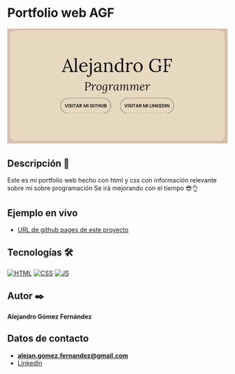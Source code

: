 # Portfolio web AGF

![Imagen del proyecto](imagenes/mi_portfolio_img.PNG)

## Descripción 📑

Este es mi portfolio web hecho con html y css con información relevante sobre mí sobre programación
Se irá mejorando con el tiempo 😎👌

## Ejemplo en vivo

- [URL de github pages de este proyecto](https://alejancodegf.github.io/mi-portfolio/)

## Tecnologías 🛠

[![HTML](https://img.shields.io/badge/HTML5-E34F26?style=for-the-badge&logo=html5&logoColor=white)](https://es.wikipedia.org/wiki/HTML5)
[![CSS](https://img.shields.io/badge/CSS3-1572B6?style=for-the-badge&logo=css3&logoColor=white)](https://es.wikipedia.org/wiki/CSS)
[![JS](https://img.shields.io/badge/JavaScript-F7DF1E?style=for-the-badge&logo=javascript&logoColor=black)](https://es.wikipedia.org/wiki/JavaScript)

## Autor ✒️

**Alejandro Gómez Fernández**

## Datos de contacto

- **alejan.gomez.fernandez@gmail.com**
- [LinkedIn](https://www.linkedin.com/in/tu-url-de-linkedin/)
